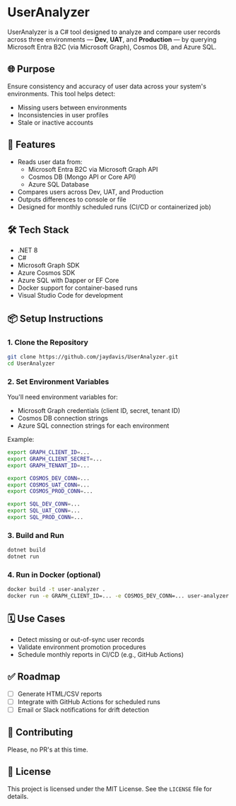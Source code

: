 # UserAnalyzer

UserAnalyzer is a C# tool designed to analyze and compare user records across three environments — **Dev**, **UAT**, and **Production** — by querying Microsoft Entra B2C (via Microsoft Graph), Cosmos DB, and Azure SQL.

## 🌐 Purpose

Ensure consistency and accuracy of user data across your system's environments. This tool helps detect:
- Missing users between environments
- Inconsistencies in user profiles
- Stale or inactive accounts

## 🚀 Features

- Reads user data from:
  - Microsoft Entra B2C via Microsoft Graph API
  - Cosmos DB (Mongo API or Core API)
  - Azure SQL Database
- Compares users across Dev, UAT, and Production
- Outputs differences to console or file
- Designed for monthly scheduled runs (CI/CD or containerized job)

## 🛠️ Tech Stack

- .NET 8
- C#
- Microsoft Graph SDK
- Azure Cosmos SDK
- Azure SQL with Dapper or EF Core
- Docker support for container-based runs
- Visual Studio Code for development

## 📦 Setup Instructions

### 1. Clone the Repository

```bash
git clone https://github.com/jaydavis/UserAnalyzer.git
cd UserAnalyzer
```

### 2. Set Environment Variables

You'll need environment variables for:
- Microsoft Graph credentials (client ID, secret, tenant ID)
- Cosmos DB connection strings
- Azure SQL connection strings for each environment

Example:

```bash
export GRAPH_CLIENT_ID=...
export GRAPH_CLIENT_SECRET=...
export GRAPH_TENANT_ID=...

export COSMOS_DEV_CONN=...
export COSMOS_UAT_CONN=...
export COSMOS_PROD_CONN=...

export SQL_DEV_CONN=...
export SQL_UAT_CONN=...
export SQL_PROD_CONN=...
```

### 3. Build and Run

```bash
dotnet build
dotnet run
```

### 4. Run in Docker (optional)

```bash
docker build -t user-analyzer .
docker run -e GRAPH_CLIENT_ID=... -e COSMOS_DEV_CONN=... user-analyzer
```

## 🗓️ Use Cases

- Detect missing or out-of-sync user records
- Validate environment promotion procedures
- Schedule monthly reports in CI/CD (e.g., GitHub Actions)

## ✅ Roadmap

- [ ] Generate HTML/CSV reports
- [ ] Integrate with GitHub Actions for scheduled runs
- [ ] Email or Slack notifications for drift detection

## 🤝 Contributing

Please, no PR's at this time.

## 📄 License

This project is licensed under the MIT License. See the `LICENSE` file for details.

